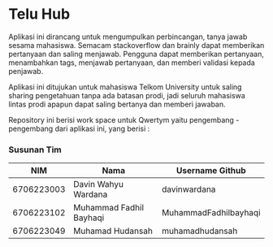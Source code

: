 # Telu Hub

Aplikasi ini dirancang untuk mengumpulkan perbincangan, tanya jawab sesama mahasiswa. Semacam stackoverflow dan brainly dapat memberikan pertanyaan dan saling menjawab. Pengguna dapat memberikan pertanyaan, menambahkan tags, menjawab pertanyaan, dan memberi validasi kepada penjawab. 

Aplikasi ini ditujukan untuk mahasiswa Telkom University untuk saling sharing pengetahuan tanpa ada batasan prodi, jadi seluruh mahasiswa lintas prodi apapun dapat saling bertanya dan memberi jawaban. 

Repository ini berisi work space untuk Qwertym yaitu pengembang - pengembang dari aplikasi ini, yang berisi : 

### Susunan Tim

NIM        | Nama                    | Username Github
-----------|-------------------------| ---------------
6706223003 | Davin Wahyu Wardana     | davinwardana
6706223102 | Muhammad Fadhil Bayhaqi | MuhammadFadhilbayhaqi
6706223049 | Muhamad Hudansah        | muhamadhudansah
